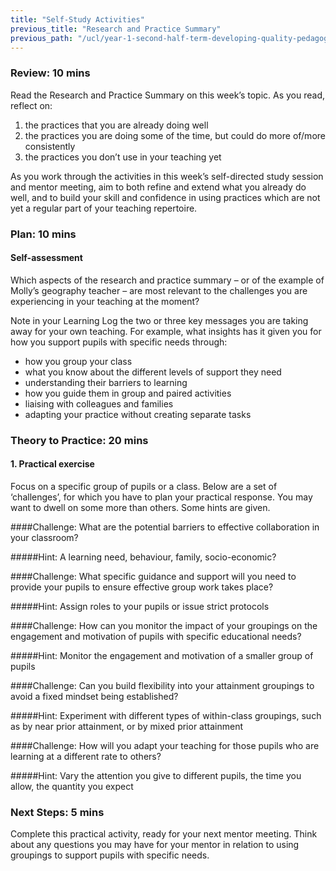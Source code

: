 ```yaml
---
title: "Self-Study Activities"
previous_title: "Research and Practice Summary"
previous_path: "/ucl/year-1-second-half-term-developing-quality-pedagogy-part-2/spring-week-1-ect-research-and-practice-summary"
---
```



### Review: 10 mins

Read the Research and Practice Summary on this week’s topic. As you read, reflect on:

1. the practices that you are already doing well
2. the practices you are doing some of the time, but could do more of/more consistently
3. the practices you don’t use in your teaching yet

As you work through the activities in this week’s self-directed study session and mentor meeting, aim to both refine and extend what you already do well, and to build your skill and confidence in using practices which are not yet a regular part of your teaching repertoire.

### Plan: 10 mins

#### Self-assessment

Which aspects of the research and practice summary – or of the example of Molly’s geography teacher – are most relevant to the challenges you are experiencing in your teaching at the moment?

Note in your Learning Log the two or three key messages you are taking away for your own teaching. For example, what insights has it given you for how you support pupils with specific needs through:

- how you group your class
- what you know about the different levels of support they need
- understanding their barriers to learning
- how you guide them in group and paired activities
- liaising with colleagues and families
- adapting your practice without creating separate tasks

### Theory to Practice: 20 mins

#### 1. Practical exercise

Focus on a specific group of pupils or a class. Below are a set of ‘challenges’, for which you have to plan your practical response. You may want to dwell on some more than others. Some hints are given.

####Challenge: What are the potential barriers to effective collaboration in your classroom?


#####Hint: 
A learning need, behaviour, family, socio-economic?



####Challenge: What specific guidance and support will you need to provide your pupils to ensure effective group work takes place?


#####Hint: 
Assign roles to your pupils or issue strict protocols



####Challenge: How can you monitor the impact of your groupings on the engagement and motivation of pupils with specific educational needs?


#####Hint: 
Monitor the engagement and motivation of a smaller group of pupils



####Challenge: Can you build flexibility into your attainment groupings to avoid a fixed mindset being established?


#####Hint: 
Experiment with different types of within-class groupings, such as by near prior attainment, or by mixed prior attainment



####Challenge: How will you adapt your teaching for those pupils who are learning at a different rate to others?


#####Hint: 
Vary the attention you give to different pupils, the time you allow, the quantity you expect



### Next Steps: 5 mins

Complete this practical activity, ready for your next mentor meeting. Think about any questions you may have for your mentor in relation to using groupings to support pupils with specific needs.

